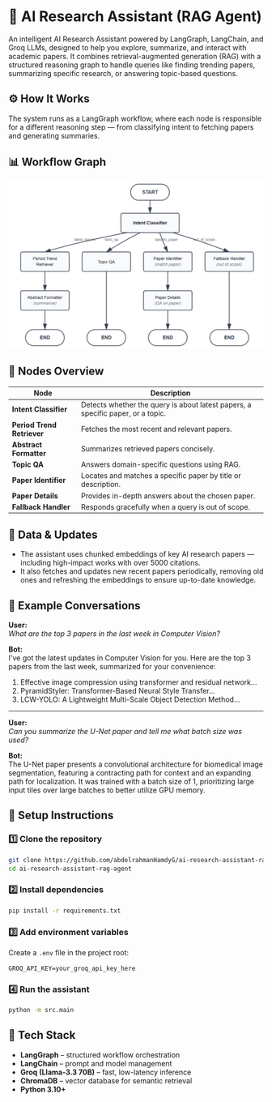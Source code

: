 # 🧠 AI Research Assistant (RAG Agent)

An intelligent AI Research Assistant powered by LangGraph, LangChain, and Groq LLMs, designed to help you explore, summarize, and interact with academic papers. It combines retrieval-augmented generation (RAG) with a structured reasoning graph to handle queries like finding trending papers, summarizing specific research, or answering topic-based questions.

## ⚙️ How It Works

The system runs as a LangGraph workflow, where each node is responsible for a different reasoning step — from classifying intent to fetching papers and generating summaries.

## 📊 Workflow Graph

![Workflow Graph](https://github.com/abdelrahmanHamdyG/ai-research-assistant-rag-agent/blob/main/graph.png)

## 🔹 Nodes Overview

| Node | Description |
|------|-------------|
| **Intent Classifier** | Detects whether the query is about latest papers, a specific paper, or a topic. |
| **Period Trend Retriever** | Fetches the most recent and relevant papers. |
| **Abstract Formatter** | Summarizes retrieved papers concisely. |
| **Topic QA** | Answers domain-specific questions using RAG. |
| **Paper Identifier** | Locates and matches a specific paper by title or description. |
| **Paper Details** | Provides in-depth answers about the chosen paper. |
| **Fallback Handler** | Responds gracefully when a query is out of scope. |

## 🧩 Data & Updates

* The assistant uses chunked embeddings of key AI research papers — including high-impact works with over 5000 citations.
* It also fetches and updates new recent papers periodically, removing old ones and refreshing the embeddings to ensure up-to-date knowledge.

## 💬 Example Conversations

**User:**  
*What are the top 3 papers in the last week in Computer Vision?*

**Bot:**  
I've got the latest updates in Computer Vision for you. Here are the top 3 papers from the last week, summarized for your convenience:

1. Effective image compression using transformer and residual network...
2. PyramidStyler: Transformer-Based Neural Style Transfer...
3. LCW-YOLO: A Lightweight Multi-Scale Object Detection Method...

---

**User:**  
*Can you summarize the U-Net paper and tell me what batch size was used?*

**Bot:**  
The U-Net paper presents a convolutional architecture for biomedical image segmentation, featuring a contracting path for context and an expanding path for localization. It was trained with a batch size of 1, prioritizing large input tiles over large batches to better utilize GPU memory.

## 🚀 Setup Instructions

### 1️⃣ Clone the repository

```bash
git clone https://github.com/abdelrahmanHamdyG/ai-research-assistant-rag-agent.git
cd ai-research-assistant-rag-agent
```

### 2️⃣ Install dependencies

```bash
pip install -r requirements.txt
```

### 3️⃣ Add environment variables

Create a `.env` file in the project root:

```
GROQ_API_KEY=your_groq_api_key_here
```

### 4️⃣ Run the assistant

```bash
python -m src.main
```

## 🧠 Tech Stack

* **LangGraph** – structured workflow orchestration
* **LangChain** – prompt and model management
* **Groq (Llama-3.3 70B)** – fast, low-latency inference
* **ChromaDB** – vector database for semantic retrieval
* **Python 3.10+**
